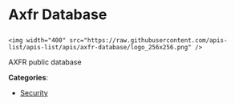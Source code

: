 # Axfr Database<p align="center">
    <img width="400" src="https://raw.githubusercontent.com/apis-list/apis-list/apis/axfr-database/logo_256x256.png" />
</p>

AXFR public database

**Categories**:

- [Security](https://github/apis-list/apis-list#security)





